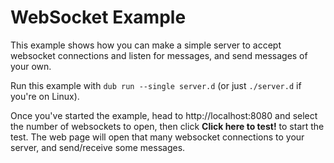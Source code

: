 # WebSocket Example

This example shows how you can make a simple server to accept websocket connections and listen for messages, and send messages of your own.

Run this example with `dub run --single server.d` (or just `./server.d` if you're on Linux).

Once you've started the example, head to http://localhost:8080 and select the number of websockets to open, then click **Click here to test!** to start the test. The web page will open that many websocket connections to your server, and send/receive some messages.

